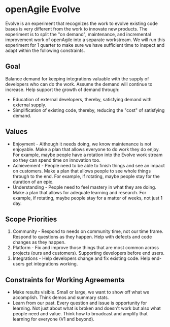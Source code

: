 # openAgile Evolve

Evolve is an experiment that recognizes the work to evolve existing code bases is very different from the work to innovate new products. The experiment is to split the "on demand", maintenance, and incremental improvement work of openAgile into a separate workstream. We will run this experiment for 1 quarter to make sure we have sufficient time to inspect and adapt within the following constraints.

## Goal

Balance demand for keeping integrations valuable with the supply of developers who can do the work. Assume the demand will continue to increase. Help support the growth of demand through:

* Education of external developers, thereby, satisfying demand with external supply.
* Simplification of existing code, thereby, reducing the "cost" of satisfying demand.

## Values

* Enjoyment - Although it needs doing, we know maintenance is not enjoyable. Make a plan that allows everyone to do work they do enjoy. For example, maybe people have a rotation into the Evolve work stream so they can spend time on innovation too.
* Achievement - People need to be able to finish things and see an impact on customers. Make a plan that allows people to see whole things through to the end. For example, if rotating, maybe people stay for the duration of an epic.
* Understanding - People need to feel mastery in what they are doing. Make a plan that allows for adequate learning and research. For example, if rotating, maybe people stay for a matter of weeks, not just 1 day.

## Scope Priorities

1. Community - Respond to needs on community time, not our time frame. Respond to questions as they happen. Help with defects and code changes as they happen.
2. Platform - Fix and improve those things that are most common across projects (ours and customers). Supporting developers before end users.
3. Integrations - Help developers change and fix existing code. Help end-users get integrations working.

## Constraints for Working Agreements

* Make results visible. Small or large, we want to show off what we accomplish. Think demos and summary stats.
* Learn from our past. Every question and issue is opportunity for learning. Not just about what is broken and doesn't work but also what people need and value. Think how to broadcast and amplify that learning for everyone (V1 and beyond).
